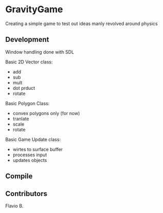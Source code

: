 # GravityGame

Creating a simple game to test out ideas manly revolved around physics

## Development

Window handling done with SDL

Basic 2D Vector class:
  - add
  - sub
  - mult
  - dot prduct
  - rotate

Basic Polygon Class:
  - convex polygons only (for now)
  - tranlate
  - scale
  - rotate

Basic Game Update class:
  - wirtes to surface buffer
  - processes input
  - updates objects

## Compile


## Contributors

Flavio B.
